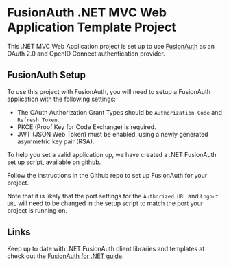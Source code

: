 ﻿# FusionAuth .NET MVC Web Application Template Project

This .NET MVC Web Application project is set up to use [FusionAuth](https://fusionauth.io) as an OAuth 2.0 and OpenID Connect authentication provider.

## FusionAuth Setup

To use this project with FusionAuth, you will need to setup a FusionAuth application with the following settings:

- The OAuth Authorization Grant Types should be `Authorization Code` and `Refresh Token`.
- PKCE (Proof Key for Code Exchange) is required.
- JWT (JSON Web Token) must be enabled, using a newly generated asymmetric key pair (RSA).


To help you set a valid application up, we have created a .NET FusionAuth set up script, available on [github](https://github.com/FusionAuth/fusionauth-example-client-libraries/tree/main/dotnet).

Follow the instructions in the Github repo to set up FusionAuth for your project.

Note that it is likely that the port settings for the `Authorized URL` and `Logout URL` will need to be changed in the setup script to match the port your project is running on.

## Links

Keep up to date with .NET FusionAuth client libraries and templates at check out the [FusionAuth for .NET guide](https://fusionauth.io/docs/v1/tech/client-libraries/netcore).